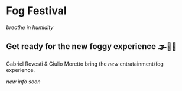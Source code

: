 # Fog Festival
*breathe in humidity*

## Get ready for the new foggy experience 🌫😶‍🌫️

Gabriel Rovesti & Giulio Moretto bring the *new* entratainment/fog experience.

_new info soon_
